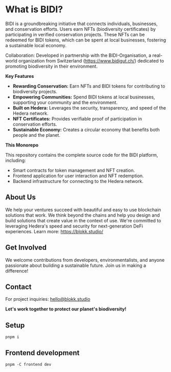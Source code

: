 # **What is BIDI?**

BIDI is a groundbreaking initiative that connects individuals, businesses, and conservation efforts.  Users earn NFTs (biodiversity certificates) by participating in verified conservation projects. These NFTs can be redeemed for BIDI tokens, which can be spent at local businesses, fostering a sustainable local economy.

Collaboration: Developed in partnership with the BIDI-Organisation, a real-world organization from Switzerland (https://www.bidigut.ch/) dedicated to promoting biodiversity in their environment. 

**Key Features**

* **Rewarding Conservation:** Earn NFTs and BIDI tokens for contributing to biodiversity projects.
* **Empowering Communities:** Spend BIDI tokens at local businesses, supporting your community and the environment.
* **Built on Hedera:** Leverages the security, transparency, and speed of the Hedera network.
* **NFT Certificates:**  Provides verifiable proof of participation in conservation efforts.
* **Sustainable Economy:** Creates a circular economy that benefits both people and the planet.

**This Monorepo**

This repository contains the complete source code for the BIDI platform, including:

* Smart contracts for token management and NFT creation.
* Frontend application for user interaction and NFT redemption.
* Backend infrastructure for connecting to the Hedera network.

## About Us

We help your ventures succeed with beautiful and easy to use blockchain solutions that work. We think beyond the chains and help you design and build solutions that create value in the context of use. We're committed to leveraging Hedera's speed and security for next-generation DeFi experiences. 
Learn more: https://blokk.studio/

## Get Involved

We welcome contributions from developers, environmentalists, and anyone passionate about building a sustainable future. Join us in making a difference!

## Contact

For project inquiries: hello@blokk.studio

**Let's work together to protect our planet's biodiversity!** 


## Setup

```
pnpm i
```

## Frontend development

```
pnpm -C frontend dev
```
